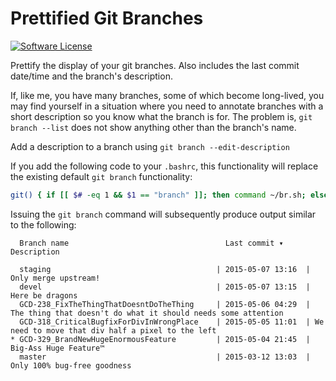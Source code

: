 # Prettified Git Branches

[![Software License](https://img.shields.io/badge/license-MIT-brightgreen.svg?style=flat-square)](LICENSE.txt)

Prettify the display of your git branches. Also includes the last commit date/time and the branch's description.

If, like me, you have many branches, some of which become long-lived, you may find yourself in a situation where you need to annotate branches with a short description so you know what the branch is for. The problem is, `git branch --list` does not show anything other than the branch's name. 

Add a description to a branch using `git branch --edit-description`

If you add the following code to your `.bashrc`, this functionality will replace the existing default `git branch` functionality:

```bash
git() { if [[ $# -eq 1 && $1 == "branch" ]]; then command ~/br.sh; else command git "$@"; fi; }
```

Issuing the `git branch` command will subsequently produce output similar to the following:

```
  Branch name                                   Last commit ▾       Description

  staging                                     | 2015-05-07 13:16  | Only merge upstream!
  devel                                       | 2015-05-07 13:15  | Here be dragons
  GCD-238_FixTheThingThatDoesntDoTheThing     | 2015-05-06 04:29  | The thing that doesn't do what it should needs some attention
  GCD-318_CriticalBugfixForDivInWrongPlace    | 2015-05-05 11:01  | We need to move that div half a pixel to the left
* GCD-329_BrandNewHugeEnormousFeature         | 2015-05-04 21:45  | Big-Ass Huge Feature™
  master                                      | 2015-03-12 13:03  | Only 100% bug-free goodness
```

